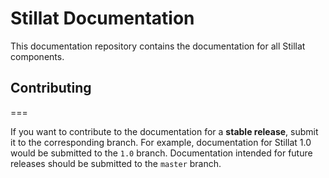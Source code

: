 Stillat Documentation
===

This documentation repository contains the documentation for all Stillat components.

## Contributing
===

If you want to contribute to the documentation for a **stable release**, submit it to the corresponding branch. For example, documentation for Stillat 1.0 would be submitted to the `1.0` branch. Documentation intended for future releases should be submitted to the `master` branch.